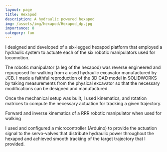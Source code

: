 ```yaml
---
layout: page
title: Hexapod
description: A hydraulic powered hexapod
img: /assets/img/hexapod/Hexapod_dp.jpg
importance: 8
category: fun
---
```


I designed and developed of a six-legged hexapod platform that employed a hydraulic system to actuate each of the six robotic manipulators used for locomotion. 

The robotic manipulator (a leg of the hexapod) was reverse engineered and repurposed for walking from a used hydraulic excavator manufactured by JCB. I made a faithful reproduction of the 3D CAD model in SOLIDWORKS by taking measurements from the physical excavator so that the necessary modifications can be designed and manufactured.

Once the mechanical setup was built, I used kinematics, and rotation matrices to compute the necessary actuation for tracking a given trajectory.

<div class="row">
    <div class="col-sm mt-3 mt-md-0">
        <img class="img-fluid rounded z-depth-1" src="{{ '/assets/img/hexapod/animation.gif' | relative_url }}" alt="" title="kinematics"/>
    </div>
</div>
<div class="caption">
    Forward and inverse kinematics of a RRR robotic manipulator when used for walking
</div>

I used and configured a microcontroller (Arduino) to provide the actuation signal to the servo-valves that distribute hydraulic power throughout the hexapod and achieved smooth tracking of the target trajectory that I provided.

<div class="row justify-content-sm-center">
    <div class="col-sm-8 mt-3 mt-md-0 equal-height-hexapod">
        <img class="img-fluid rounded z-depth-1" src="{{ '/assets/img/hexapod/test_rig.png' | relative_url }}" alt="" title="test rig"/>
    </div>
    <div class="col-sm-4 mt-3 mt-md-0 equal-height-hexapod">
        <img class="img-fluid rounded z-depth-1" src="{{ '/assets/img/hexapod/working_arm.gif' | relative_url }}" alt="" title="in action"/>
    </div>
</div>